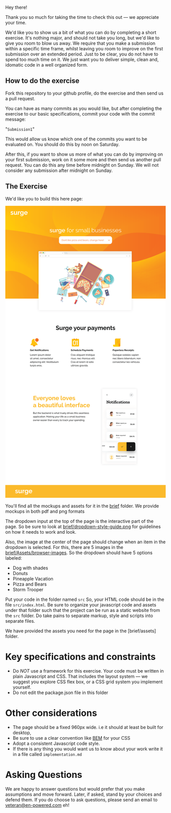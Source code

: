 Hey there!

Thank you so much for taking the time to check this out — we appreciate your
time.

We'd like you to show us a bit of what you can do by completing a short
exercise. It's nothing major, and should not take you long, but we'd like to give
you room to blow us away. We require that you make a submission within a
specific time frame, whilst leaving you room to improve on the first
submission over an extended period. Just to be clear, you do not have to spend
too much time on it. We just want you to deliver simple, clean and, idomatic code
in a well organized form.

## How to do the exercise

Fork this repository to your github profile, do the exercise and then send us a
pull request.

You can have as many commits as you would like, but after completing the exercise to 
our basic specifications, commit your code with the commit message:

"``Submission1``"

This would allow us know which one of the commits you want to be evaluated on.
You should do this by noon on Saturday.

After this, if you want to show us more of what you can do by improving on your
first submission, work on it some more and then send us another pull
request. You can do this any time before midnight on Sunday. We will not
consider any submission after midnight on Sunday.

## The Exercise
We'd like you to build this here page:

![image description](brief/page-mockup.png)

You'll find all the mockups and assets for it in the [brief](brief)
folder. We provide mockups in both pdf and png formats

The dropdown input at the top of the page is the interactive part of the page. So be sure to look at
[brief/dropdown-style-guide.png](brief/dropdown-style-guide.png) for guidelines
on how it needs to work and look.

Also, the image at the center of the page should change when an item in the dropdown is selected.
For this, there are 5 images in the [brief/Assets/browser-images](brief/Assets/browser-images).
So the dropdown should have 5 options labeled:
- Dog with shades
- Donuts
- Pineapple Vacation
- Pizza and Bears
- Storm Trooper 

Put your code in the folder named ``src`` So, your HTML code should be in the
file ``src/index.html``. Be sure to organize your javascript code and assets
under that folder such that the project can be run as a static website from the
``src`` folder. Do take pains to separate markup, style and scripts into separate files. 

We have provided the assets you need for the page in the [brief/assets] folder.

# Key specifications and constraints

- Do *NOT* use a framework for this exercise. Your code must be written in plain
    Javascript and CSS. That includes the layout system — we suggest you
    explore CSS flex box, or a CSS grid system you implement yourself.
- Do not edit the package.json file in this folder

# Other considerations
- The page should be a fixed 960px wide. i.e it should at least be  built for desktop,
- Be sure to use a clear convention  like [BEM](http://getbem.com/naming/) for
    your CSS
- Adopt a consistent Javascript code style.
- If there is any thing you would want us to know about your work write it in a file called ``implementation.md``

# Asking Questions

We are happy to answer questions but would prefer that you make assumptions and move forward. Later, if asked, stand by your choices and defend them. If you do choose to ask questions, please send an email to veteran@en-powered.com eh!
